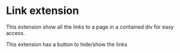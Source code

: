 # Link extension
This extension show all the links to a page in a contained div for easy access.

This extension has a button to hide/show the links